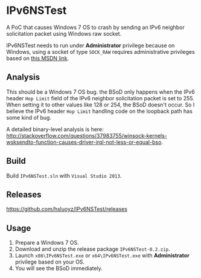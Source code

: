 # IPv6NSTest
A PoC that causes Windows 7 OS to crash by sending an IPv6 neighbor solicitation packet using Windows raw socket.

IPv6NSTest needs to run under **Administrator** privilege because on Windows, using a socket of type ``SOCK_RAW`` requires administrative privileges based on [this MSDN link](https://msdn.microsoft.com/en-us/library/windows/desktop/ms740548.aspx).

## Analysis

This should be a Windows 7 OS bug. the BSoD only happens when the IPv6 header ``Hop Limit`` field of the IPv6 neighbor solicitation packet is set to 255. When setting it to other values like 128 or 254, the BSoD doesn't occur. So I believe the IPv6 header ``Hop Limit`` handling code on the loopback path has some kind of bug.

A detailed binary-level analysis is here: http://stackoverflow.com/questions/37983755/winsock-kernels-wsksendto-function-causes-driver-irql-not-less-or-equal-bso.

## Build

Build ``IPv6NSTest.sln`` with ``Visual Studio 2013``.

## Releases
https://github.com/hsluoyz/IPv6NSTest/releases

## Usage
1. Prepare a Windows 7 OS.
2. Download and unzip the release package ``IPv6NSTest-0.2.zip``.
3. Launch ``x86\IPv6NSTest.exe`` or ``x64\IPv6NSTest.exe`` with **Administrator** privilege based on your OS.
4. You will see the BSoD immediately.
